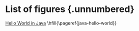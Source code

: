 # List of figures {.unnumbered}

<!-- 
Solution to have references by page number in latex. This does not show up in the HTML output, which is fine.
 -->

[Hello World in Java](#java-hello-world)  \hfill{\pageref{java-hello-world}}
